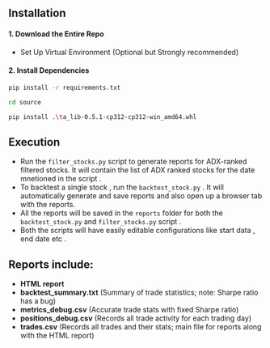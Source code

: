 ## Installation

#### 1. Download the Entire Repo 
  - Set Up Virtual Environment (Optional but Strongly recommended)

#### 2. Install Dependencies
```bash
pip install -r requirements.txt
```

```bash
cd source
```

```bash
pip install .\ta_lib-0.5.1-cp312-cp312-win_amd64.whl
```


## Execution

- Run the `filter_stocks.py` script to generate reports for ADX-ranked filtered stocks. It will contain the list of ADX ranked stocks for the date mnetioned in the script .
- To backtest a single stock , run the  `backtest_stock.py` . It will automatically generate and save reports and also open up a browser tab with the reports. 
- All the reports will be saved in the `reports` folder for both the `backtest_stock.py` and `filter_stocks.py` script .
- Both the scripts will have easily editable configurations like start data , end date etc .
  
## Reports include:
  - **HTML report**  
  - **backtest_summary.txt** (Summary of trade statistics; note: Sharpe ratio has a bug)
  - **metrics_debug.csv** (Accurate trade stats with fixed Sharpe ratio)
  - **positions_debug.csv** (Records all trade activity for each trading day)
  - **trades.csv** (Records all trades and their stats; main file for reports along with the HTML report)
